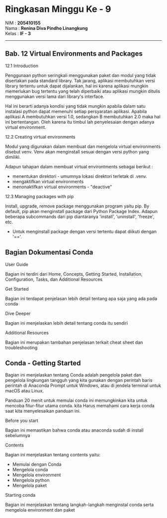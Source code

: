 # Ringkasan Minggu Ke - 9
NIM     :  **205410155**<br>
Nama    :  **Renina Diva Pindho Linangkung**<br>
Kelas   :  **IF - 3**
___
## Bab. 12 Virtual Environments and Packages

12.1 Introduction

Penggunaan python seringkali menggunakan paket dan modul yang tidak disertakan pada standard library. Tak jarang, aplikasi membutuhkan versi library tertentu untuk dapat dijalankan, hal ini karena aplikasi mungkin memerlukan bug tertentu yang telah diperbaiki atau aplikasi mungkin ditulis menggunakan versi lama dari library's interface.

Hal ini berarti adanya kondisi yang tidak mungkin apabila dalam satu instalasi python dapat memenuhi setiap persyaratan aplikasi. Apabila aplikasi A membutuhkan versi 1.0, sedangkan B membutuhkan 2.0 maka hal ini bertentangan. Oleh karena itu timbul lah penyelesaian dengan adanya virtual environment.

12.2 Creating virtual environments

Modul yang digunakan dalam membuat dan mengelola virtual environments disebut venv. Venv akan menginstall sesuai dengan versi python yang dimiliki.

Adapun tahapan dalam membuat virtual environtments sebagai berikut :
* menentukan direktori - umumnya lokasi direktori terletak di .venv.
* mengaktifkan virtual environments
* menonaktifkan virtual environments - "deactive"

12.3 Managing packages with pip

Install, upgrade, remove package menggunakan program yaitu pip. By default, pip akan menginstall package dari Python Package Index. Adapun beberapa subcommands dari pip diantaranya 'install', 'uninstall', 'freeze', etc.
* Untuk menginstall package dengan versi tertentu dapat diikuti dengan '=='.

## Bagian Dokumentasi Conda

User Guide 

Bagian ini terdiri dari Home, Concepts, Getting Started, Installation, Configuration, Tasks, dan Additional Resources

Get Started

Bagian ini terdapat penjelasan lebih detail tentang apa saja yang ada pada conda

Dive Deeper

Bagian ini menjelaskan lebih detail tentang conda itu sendiri

Additional Resources

Bagian ini merupakan tambahan penjelasan terkait cheat sheet dan troubleshooting

## Conda - Getting Started

Bagian ini menjelaskan tentang Conda adalah pengelola paket dan pengelola lingkungan tangguh yang kita gunakan dengan perintah baris perintah di Anaconda Prompt untuk Windows, atau di jendela terminal untuk macOS atau Linux.

Panduan 20 menit untuk memulai conda ini memungkinkan kita untuk mencoba fitur-fitur utama conda. kita Harus memahami cara kerja conda saat kita menyelesaikan panduan ini.

Before you start

Bagian ini memastikan bahwa conda atau anaconda sudah di install sebelumnya

Contents

Bagian ini menjelaskan tentang contents yaitu:
* Memulai dengan Conda
* Mengelola conda
* Mengelola environment
* Mengelola python
* Mengelola paket

Starting conda

Bagian ini menjelaskan tentang langkah-langkah menginstal conda serta mengelola environment dan paket
